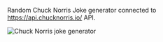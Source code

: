 Random Chuck Norris Joke generator connected to https://api.chucknorris.io/ API.

![Chuck Norris joke generator](https://i.makeagif.com/media/5-30-2022/hdkwp8.gif)
